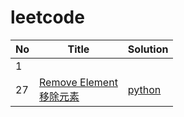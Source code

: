 # leetcode

| No | Title | Solution |
|----| ----- | -------- | 
|  1 |  |   |
| 27 | [Remove Element](https://leetcode.com/problems/remove-element/) <br />[移除元素](https://leetcode-cn.com/problems/remove-element/)| [python](https://github.com/dym0080/leetcode/blob/master/code/27/27_remove_element.py)|
